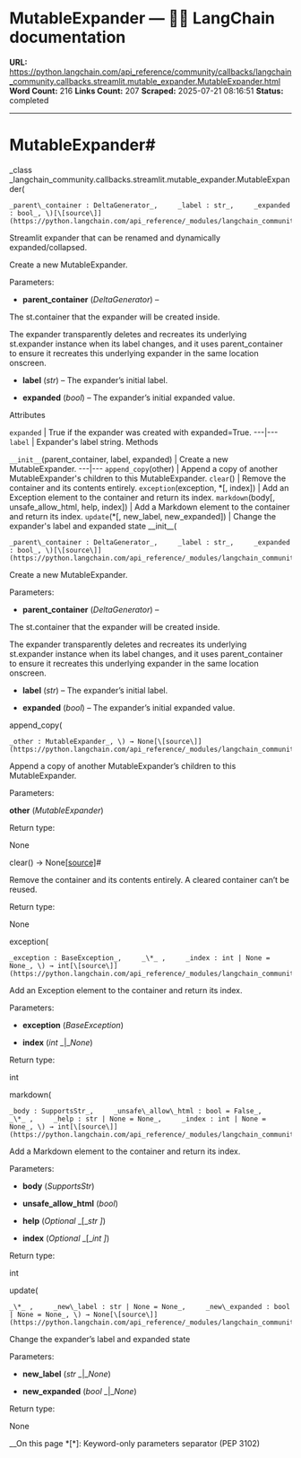 # MutableExpander — 🦜🔗 LangChain  documentation

**URL:** https://python.langchain.com/api_reference/community/callbacks/langchain_community.callbacks.streamlit.mutable_expander.MutableExpander.html
**Word Count:** 216
**Links Count:** 207
**Scraped:** 2025-07-21 08:16:51
**Status:** completed

---

# MutableExpander\#

_class _langchain\_community.callbacks.streamlit.mutable\_expander.MutableExpander\(

    _parent\_container : DeltaGenerator_,     _label : str_,     _expanded : bool_, \)[\[source\]](https://python.langchain.com/api_reference/_modules/langchain_community/callbacks/streamlit/mutable_expander.html#MutableExpander)\#     

Streamlit expander that can be renamed and dynamically expanded/collapsed.

Create a new MutableExpander.

Parameters:     

  * **parent\_container** \(_DeltaGenerator_\) – 

The st.container that the expander will be created inside.

The expander transparently deletes and recreates its underlying st.expander instance when its label changes, and it uses parent\_container to ensure it recreates this underlying expander in the same location onscreen.

  * **label** \(_str_\) – The expander’s initial label.

  * **expanded** \(_bool_\) – The expander’s initial expanded value.

Attributes

`expanded` | True if the expander was created with expanded=True.   ---|---   `label` | Expander's label string.      Methods

`__init__`\(parent\_container, label, expanded\) | Create a new MutableExpander.   ---|---   `append_copy`\(other\) | Append a copy of another MutableExpander's children to this MutableExpander.   `clear`\(\) | Remove the container and its contents entirely.   `exception`\(exception, \*\[, index\]\) | Add an Exception element to the container and return its index.   `markdown`\(body\[, unsafe\_allow\_html, help, index\]\) | Add a Markdown element to the container and return its index.   `update`\(\*\[, new\_label, new\_expanded\]\) | Change the expander's label and expanded state      \_\_init\_\_\(

    _parent\_container : DeltaGenerator_,     _label : str_,     _expanded : bool_, \)[\[source\]](https://python.langchain.com/api_reference/_modules/langchain_community/callbacks/streamlit/mutable_expander.html#MutableExpander.__init__)\#     

Create a new MutableExpander.

Parameters:     

  * **parent\_container** \(_DeltaGenerator_\) – 

The st.container that the expander will be created inside.

The expander transparently deletes and recreates its underlying st.expander instance when its label changes, and it uses parent\_container to ensure it recreates this underlying expander in the same location onscreen.

  * **label** \(_str_\) – The expander’s initial label.

  * **expanded** \(_bool_\) – The expander’s initial expanded value.

append\_copy\(

    _other : MutableExpander_, \) → None[\[source\]](https://python.langchain.com/api_reference/_modules/langchain_community/callbacks/streamlit/mutable_expander.html#MutableExpander.append_copy)\#     

Append a copy of another MutableExpander’s children to this MutableExpander.

Parameters:     

**other** \(_MutableExpander_\)

Return type:     

None

clear\(\) → None[\[source\]](https://python.langchain.com/api_reference/_modules/langchain_community/callbacks/streamlit/mutable_expander.html#MutableExpander.clear)\#     

Remove the container and its contents entirely. A cleared container can’t be reused.

Return type:     

None

exception\(

    _exception : BaseException_,     _\*_ ,     _index : int | None = None_, \) → int[\[source\]](https://python.langchain.com/api_reference/_modules/langchain_community/callbacks/streamlit/mutable_expander.html#MutableExpander.exception)\#     

Add an Exception element to the container and return its index.

Parameters:     

  * **exception** \(_BaseException_\)

  * **index** \(_int_ _|__None_\)

Return type:     

int

markdown\(

    _body : SupportsStr_,     _unsafe\_allow\_html : bool = False_,     _\*_ ,     _help : str | None = None_,     _index : int | None = None_, \) → int[\[source\]](https://python.langchain.com/api_reference/_modules/langchain_community/callbacks/streamlit/mutable_expander.html#MutableExpander.markdown)\#     

Add a Markdown element to the container and return its index.

Parameters:     

  * **body** \(_SupportsStr_\)

  * **unsafe\_allow\_html** \(_bool_\)

  * **help** \(_Optional_ _\[__str_ _\]_\)

  * **index** \(_Optional_ _\[__int_ _\]_\)

Return type:     

int

update\(

    _\*_ ,     _new\_label : str | None = None_,     _new\_expanded : bool | None = None_, \) → None[\[source\]](https://python.langchain.com/api_reference/_modules/langchain_community/callbacks/streamlit/mutable_expander.html#MutableExpander.update)\#     

Change the expander’s label and expanded state

Parameters:     

  * **new\_label** \(_str_ _|__None_\)

  * **new\_expanded** \(_bool_ _|__None_\)

Return type:     

None

__On this page   *[\*]: Keyword-only parameters separator (PEP 3102)